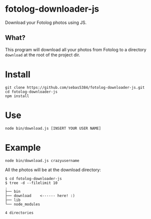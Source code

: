 # fotolog-downloader-js
Download your Fotolog photos using JS.

## What?
This program will download all your photos from Fotolog to a directory `download` at the root of the project dir.

# Install
```
git clone https://github.com/sebas5384/fotolog-downloader-js.git
cd fotolog-downloader-js
npm install
```

# Use
```
node bin/download.js [INSERT YOUR USER NAME]
```

# Example
```
node bin/download.js crazyusername
```

All the photos will be at the download directory:
```
$ cd fotolog-downloader-js
$ tree -d --filelimit 10
.
├── bin
├── download    <------ here! :)
├── lib
└── node_modules

4 directories
```
